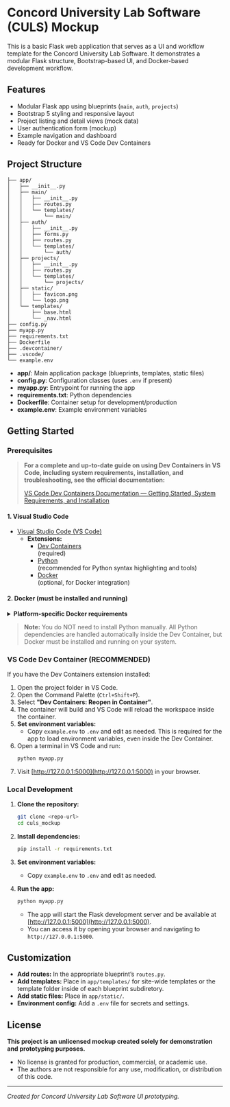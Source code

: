 # Concord University Lab Software (CULS) Mockup

This is a basic Flask web application that serves as a UI and workflow template for the Concord University Lab Software. It demonstrates a modular Flask structure, Bootstrap-based UI, and Docker-based development workflow.

## Features

- Modular Flask app using blueprints (`main`, `auth`, `projects`)
- Bootstrap 5 styling and responsive layout
- Project listing and detail views (mock data)
- User authentication form (mockup)
- Example navigation and dashboard
- Ready for Docker and VS Code Dev Containers

## Project Structure


```
├── app/
│   ├── __init__.py
│   ├── main/
│   │   ├── __init__.py
│   │   ├── routes.py
│   │   └── templates/
│   │       └── main/
│   ├── auth/
│   │   ├── __init__.py
│   │   ├── forms.py
│   │   ├── routes.py
│   │   └── templates/
│   │       └── auth/
│   ├── projects/
│   │   ├── __init__.py
│   │   ├── routes.py
│   │   └── templates/
│   │       └── projects/
│   ├── static/
│   │   ├── favicon.png
│   │   └── logo.png
│   └── templates/
│       ├── base.html
│       └── _nav.html
├── config.py
├── myapp.py
├── requirements.txt
├── Dockerfile
├── .devcontainer/
├── .vscode/
└── example.env
```

- **app/**: Main application package (blueprints, templates, static files)
- **config.py**: Configuration classes (uses `.env` if present)
- **myapp.py**: Entrypoint for running the app
- **requirements.txt**: Python dependencies
- **Dockerfile**: Container setup for development/production
- **example.env**: Example environment variables

## Getting Started


### Prerequisites

> **For a complete and up-to-date guide on using Dev Containers in VS Code, including system requirements, installation, and troubleshooting, see the official documentation:**
>
> [VS Code Dev Containers Documentation — Getting Started, System Requirements, and Installation](https://code.visualstudio.com/docs/devcontainers/containers)

#### 1. Visual Studio Code

- [Visual Studio Code (VS Code)](https://code.visualstudio.com/)
   - **Extensions:**
      - [Dev Containers](https://marketplace.visualstudio.com/items?itemName=ms-vscode-remote.remote-containers) <br> (required)
      - [Python](https://marketplace.visualstudio.com/items?itemName=ms-python.python) <br>(recommended for Python syntax highlighting and tools)
      - [Docker](https://marketplace.visualstudio.com/items?itemName=ms-azuretools.vscode-docker) <br> (optional, for Docker integration)

#### 2. Docker (must be installed and running)

<details>
<summary><strong>Platform-specific Docker requirements</strong></summary>

- **Windows:** Docker Desktop 2.0+ on Windows 10 Pro/Enterprise. Windows 10 Home (2004+) requires Docker Desktop 2.3+ and the WSL 2 back-end. (Docker Toolbox is not supported. Windows container images are not supported.)
- **macOS:** Docker Desktop 2.0+.
- **Linux:** Docker CE/EE 18.06+ and Docker Compose 1.21+. (The Ubuntu snap package is not supported.)
- **Remote hosts:** 1 GB RAM is required, but at least 2 GB RAM and a 2-core CPU is recommended.

</details>

> **Note:** You do NOT need to install Python manually. All Python dependencies are handled automatically inside the Dev Container, but Docker must be installed and running on your system.

### VS Code Dev Container (RECOMMENDED)

If you have the Dev Containers extension installed:

1. Open the project folder in VS Code.
2. Open the Command Palette (`Ctrl+Shift+P`).
3. Select **"Dev Containers: Reopen in Container"**.
4. The container will build and VS Code will reload the workspace inside the container.
5. **Set environment variables:**
   - Copy `example.env` to `.env` and edit as needed. This is required for the app to load environment variables, even inside the Dev Container.
6. Open a terminal in VS Code and run:
   ```sh
   python myapp.py
   ```
7. Visit [http://127.0.0.1:5000](http://127.0.0.1:5000) in your browser.

### Local Development

1. **Clone the repository:**
   ```sh
   git clone <repo-url>
   cd culs_mockup
   ```

2. **Install dependencies:**
   ```sh
   pip install -r requirements.txt
   ```

3. **Set environment variables:**
   - Copy `example.env` to `.env` and edit as needed.

4. **Run the app:**
   ```sh
   python myapp.py
   ```
   - The app will start the Flask development server and be available at [http://127.0.0.1:5000](http://127.0.0.1:5000).
   - You can access it by opening your browser and navigating to `http://127.0.0.1:5000`.

## Customization

- **Add routes:** In the appropriate blueprint’s `routes.py`.
- **Add templates:** Place in `app/templates/` for site-wide templates or the template folder inside of each blueprint subdiretory.
- **Add static files:** Place in `app/static/`.
- **Environment config:** Add a `.env` file for secrets and settings.


## License

**This project is an unlicensed mockup created solely for demonstration and prototyping purposes.**

- No license is granted for production, commercial, or academic use.
- The authors are not responsible for any use, modification, or distribution of this code.

---

*Created for Concord University Lab Software UI prototyping.*
